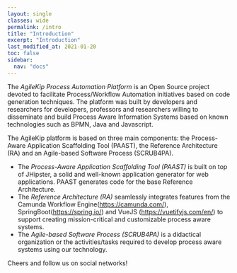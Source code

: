```yaml
---
layout: single
classes: wide
permalink: /intro
title: "Introduction"
excerpt: "Introduction"
last_modified_at: 2021-01-20
toc: false
sidebar:
  nav: "docs"
---
```


The _AgileKip Process Automation Platform_ is an Open Source project devoted to facilitate Process/Workflow Automation initiatives based on code generation techniques.
The platform was built by developers and researchers for developers, professors and researchers willing to disseminate and build Process Aware Information Systems based on known technologies such as BPMN, Java and Javascript.

The AgileKip platform is based on three main components: the Process-Aware Application Scaffolding Tool (PAAST), the Reference Architecture (RA) and an Agile-based Software Process (SCRUB4PA).

- The _Process-Aware Application Scaffolding Tool (PAAST)_ is built on top of JHipster, a solid and well-known application generator for web applications. PAAST generates code for the base Reference Architecture.
- The _Reference Architecture (RA)_ seamlessly integrates features from the Camunda Workflow Engine(https://camunda.com/), SpringBoot(https://spring.io/) and VueJS (https://vuetifyjs.com/en/) to support creating mission-critical and customizable process aware systems.
- The _Agile-based Software Process (SCRUB4PA)_ is a didactical organization or the activities/tasks required to develop process aware systems using our technology.

Cheers and follow us on social networks!
